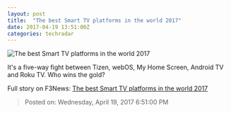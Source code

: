 ```yaml
---
layout: post
title:  "The best Smart TV platforms in the world 2017"
date: 2017-04-19 13:51:00Z
categories: techradar
---
```


![The best Smart TV platforms in the world 2017](http://cdn.mos.cms.futurecdn.net/aaacf65308be58fe357a09da8727b4a3-1200-80.jpg)

It's a five-way fight between Tizen, webOS, My Home Screen, Android TV and Roku TV. Who wins the gold?


Full story on F3News: [The best Smart TV platforms in the world 2017](http://www.f3nws.com/n/EnrVhC)

> Posted on: Wednesday, April 19, 2017 6:51:00 PM
